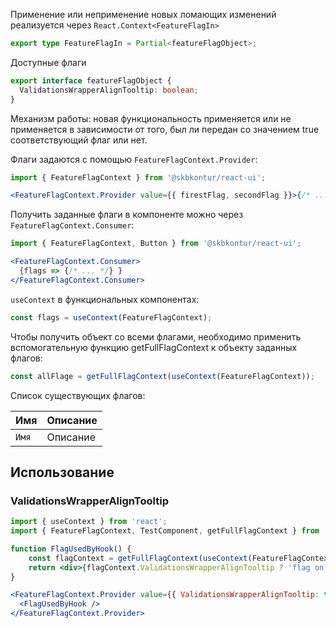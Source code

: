 Применение или неприменение новых ломающих изменений реализуется через `React.Context<FeatureFlagIn>`

```typescript static
export type FeatureFlagIn = Partial<featureFlagObject>;
```

Доступные флаги

```typescript static
export interface featureFlagObject {
  ValidationsWrapperAlignTooltip: boolean;
}
```

Механизм работы: новая функциональность применяется или не применяется в зависимости от того, был ли передан со значением true соответствующий флаг или нет.

Флаги задаются с помощью `FeatureFlagContext.Provider`:

```jsx static
import { FeatureFlagContext } from '@skbkontur/react-ui';

<FeatureFlagContext.Provider value={{ firestFlag, secondFlag }}>{/* ... */}</FeatureFlagContext.Provider>;
```

Получить заданные флаги в компоненте можно через `FeatureFlagContext.Consumer`:

```jsx static
import { FeatureFlagContext, Button } from '@skbkontur/react-ui';

<FeatureFlagContext.Consumer>
  {flags => {/* ... */} }
</FeatureFlagContext.Consumer>
```

`useContext` в функциональных компонентах:

```typescript static
const flags = useContext(FeatureFlagContext);
```

Чтобы получить объект со всеми флагами, необходимо применить вспомогательную функцию getFullFlagContext к объекту заданных флагов:

```typescript static
const allFlage = getFullFlagContext(useContext(FeatureFlagContext));
```

Список существующих флагов:

| Имя                                      | Описание                                                                                     |
|------------------------------------------|----------------------------------------------------------------------------------------------|
| `Имя`                                    | Описание                                                                                     |

## Использование

### ValidationsWrapperAlignTooltip

```jsx harmony
import { useContext } from 'react';
import { FeatureFlagContext, TestComponent, getFullFlagContext } from '@skbkontur/react-ui';

function FlagUsedByHook() {
    const flagContext = getFullFlagContext(useContext(FeatureFlagContext));
    return <div>{flagContext.ValidationsWrapperAlignTooltip ? 'flag on' : 'flag off'}</div>;
}

<FeatureFlagContext.Provider value={{ ValidationsWrapperAlignTooltip: true }}>
  <FlagUsedByHook />
</FeatureFlagContext.Provider>
```
